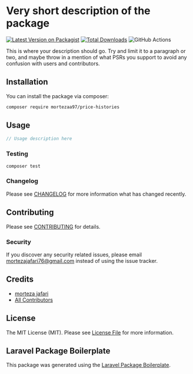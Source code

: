 # Very short description of the package

[![Latest Version on Packagist](https://img.shields.io/packagist/v/mortezaa97/price-histories.svg?style=flat-square)](https://packagist.org/packages/mortezaa97/price-histories)
[![Total Downloads](https://img.shields.io/packagist/dt/mortezaa97/price-histories.svg?style=flat-square)](https://packagist.org/packages/mortezaa97/price-histories)
![GitHub Actions](https://github.com/mortezaa97/price-histories/actions/workflows/main.yml/badge.svg)

This is where your description should go. Try and limit it to a paragraph or two, and maybe throw in a mention of what PSRs you support to avoid any confusion with users and contributors.

## Installation

You can install the package via composer:

```bash
composer require mortezaa97/price-histories
```

## Usage

```php
// Usage description here
```

### Testing

```bash
composer test
```

### Changelog

Please see [CHANGELOG](CHANGELOG.md) for more information what has changed recently.

## Contributing

Please see [CONTRIBUTING](CONTRIBUTING.md) for details.

### Security

If you discover any security related issues, please email mortezajafari76@gmail.com instead of using the issue tracker.

## Credits

-   [morteza jafari](https://github.com/mortezaa97)
-   [All Contributors](../../contributors)

## License

The MIT License (MIT). Please see [License File](LICENSE.md) for more information.

## Laravel Package Boilerplate

This package was generated using the [Laravel Package Boilerplate](https://laravelpackageboilerplate.com).
